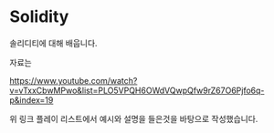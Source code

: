 # Solidity

솔리디티에 대해 배웁니다.

자료는

https://www.youtube.com/watch?v=vTxxCbwMPwo&list=PLO5VPQH6OWdVQwpQfw9rZ67O6Pjfo6q-p&index=19

위 링크 플레이 리스트에서 예시와 설명을 들은것을 바탕으로 작성했습니다.